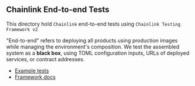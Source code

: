 ## Chainlink End-to-end Tests
This directory hold `Chainlink` end-to-end tests using `Chainlink Testing Framework v2`

"End-to-end" refers to deploying all products using production images while managing the environment's composition. We test the assembled system as a **black box**, using TOML configuration inputs, URLs of deployed services, or contract addresses.

<!-- TOC -->
* [Example tests](./capabilities/smoke_test.go)
* [Framework docs](https://github.com/smartcontractkit/chainlink-testing-framework/tree/main/framework/README.md)
<!-- TOC -->
